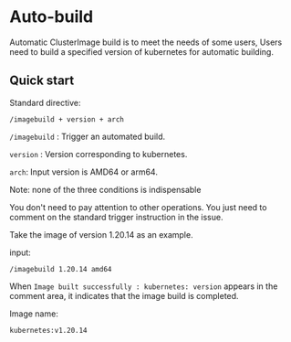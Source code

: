 # Auto-build

Automatic ClusterImage build is to meet the needs of some users, Users need to build a specified version of kubernetes
for automatic building.

## Quick start

Standard directive:

```shell
/imagebuild + version + arch
```

`/imagebuild` : Trigger an automated build.

`version` : Version corresponding to kubernetes.

`arch`: Input version is AMD64 or arm64.

Note: none of the three conditions is indispensable

You don't need to pay attention to other operations. You just need to comment on the standard trigger instruction in the
issue.

Take the image of version 1.20.14 as an example.

input:

```shell
/imagebuild 1.20.14 amd64
```

When `Image built successfully : kubernetes: version` appears in the comment area, it indicates that the image build is
completed.

Image name:

```shell
kubernetes:v1.20.14
```

